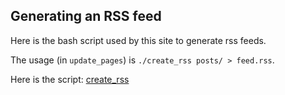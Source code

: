 ## Generating an RSS feed

Here is the bash script used by this site to generate rss feeds.

The usage (in `update_pages`) is `./create_rss posts/ > feed.rss`.

Here is the script: [create_rss](/mdsh/create_rss)
